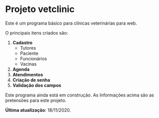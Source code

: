 # Projeto vetclinic

Este é um programa básico para clínicas veterinárias para web.

O principais itens criados são:<br/>
  1. **Cadastro**<br/>
       - Tutores
       - Paciente
       - Funcionários
       - Vacinas
  2. **Agenda**
  3. **Atendimentos**
  4. **Criação de senha**
  5. **Validação dos campos**
  
  Este programa ainda está em construção. As Informações acima
  são as pretensões para este projeto.
 
 **Última atualização**: 18/11/2020.
